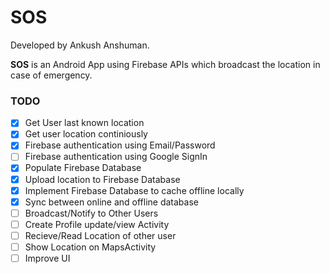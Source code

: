 # SOS
Developed by Ankush Anshuman.

**SOS** is an Android App using Firebase APIs which broadcast the location in case of emergency.


### TODO

- [x] Get User last known location
- [x] Get user location continiously
- [x] Firebase authentication using Email/Password
- [ ] Firebase authentication using Google SignIn
- [x] Populate Firebase Database
- [x] Upload location to Firebase Database
- [x] Implement Firebase Database to cache offline locally
- [x] Sync between online and offline database
- [ ] Broadcast/Notify to Other Users
- [ ] Create Profile update/view Activity
- [ ] Recieve/Read Location of other user
- [ ] Show Location on MapsActivity
- [ ] Improve UI
